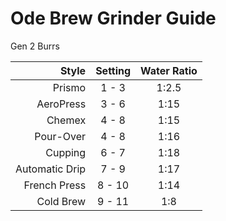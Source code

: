 # Ode Brew Grinder Guide

Gen 2 Burrs

|      Style     |  Setting | Water Ratio
|---------------:|:--------:|:-----------:
| Prismo         |  1 -  3  | 1:2.5
| AeroPress      |  3 -  6  | 1:15
| Chemex         |  4 -  8  | 1:15
| Pour-Over      |  4 -  8  | 1:16
| Cupping        |  6 -  7  | 1:18
| Automatic Drip |  7 -  9  | 1:17
| French Press   |  8 - 10  | 1:14
| Cold Brew      |  9 - 11  | 1:8
